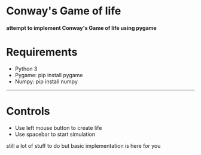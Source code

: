 # Conway's Game of life

#### attempt to implement Conway's Game of life using pygame

# Requirements
* Python 3
* Pygame: pip install pygame
* Numpy: pip install numpy
-----------------------
# Controls
- Use left mouse button to create life
- Use spacebar to start simulation


still a lot of stuff to do but basic implementation is here for you
